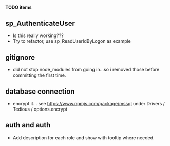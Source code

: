 #### TODO items

## sp_AuthenticateUser

- Is this really working???
- Try to refactor, use sp_ReadUserIdByLogon as example

## gitignore

- did not stop node_modules from going in...so i removed those
  before committing the first time.

## database connection

- encrypt it... see https://www.npmjs.com/package/mssql
  under Drivers / Tedious / options.encrypt

## auth and auth

- Add description for each role and show with tooltip where needed.
